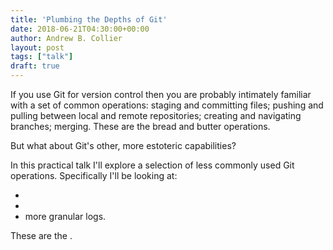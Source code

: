 ```yaml
---
title: 'Plumbing the Depths of Git'
date: 2018-06-21T04:30:00+00:00
author: Andrew B. Collier
layout: post
tags: ["talk"]
draft: true
---
```


<div class="talk">
	<div class="title">
	</div>
	<div class="abstract">
If you use Git for version control then you are probably intimately familiar with a set of common operations: staging and committing files; pushing and pulling between local and remote repositories; creating and navigating branches; merging. These are the bread and butter operations.

But what about Git's other, more estoteric capabilities?

In this practical talk I'll explore a selection of less commonly used Git operations. Specifically I'll be looking at:

- 
- 
- more granular logs.

 These are the <EXOTIC MEAL NAME>.
	</div>
</div>

<!--
git whatchanged
-->